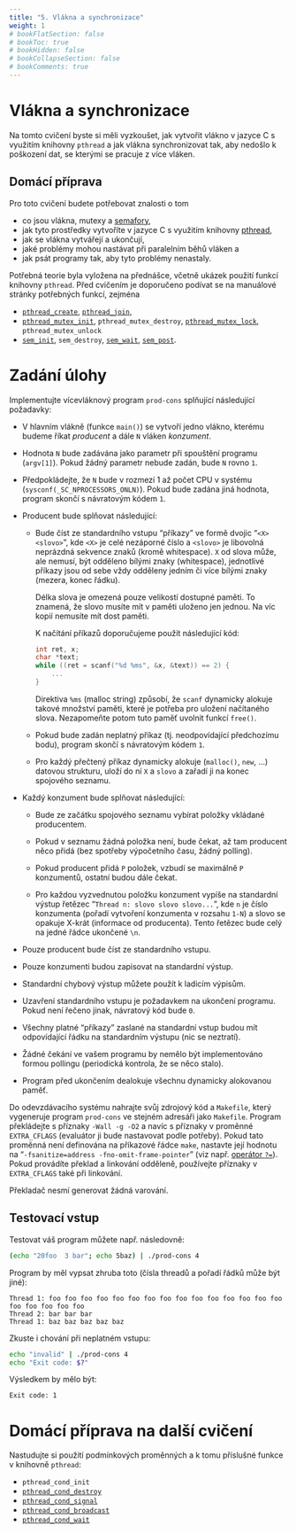 ```yaml
---
title: "5. Vlákna a synchronizace"
weight: 1
# bookFlatSection: false
# bookToc: true
# bookHidden: false
# bookCollapseSection: false
# bookComments: true
---
```


# Vlákna a synchronizace
Na tomto cvičení byste si měli vyzkoušet, jak vytvořit vlákno v jazyce C s
využitím knihovny `pthread` a jak vlákna synchronizovat tak, aby nedošlo k
poškození dat, se kterými se pracuje z více vláken.

## Domácí příprava
Pro toto cvičení budete potřebovat znalosti o tom
- co jsou vlákna, mutexy a [semafory][1],
- jak tyto prostředky vytvoříte v jazyce C s využitím knihovny [pthread][2],
- jak se vlákna vytvářejí a ukončují,
- jaké problémy mohou nastávat při paralelním běhů vláken a
- jak psát programy tak, aby tyto problémy nenastaly.

Potřebná teorie byla vyložena na přednášce, včetně ukázek použití funkcí
knihovny `pthread`. Před cvičením je doporučeno podívat se na manuálové stránky
potřebných funkcí, zejména
- [`pthread_create`][3], [`pthread_join`][4],
- [`pthread_mutex_init`][5], `pthread_mutex_destroy`,
  [`pthread_mutex_lock`][6], `pthread_mutex_unlock`
- [`sem_init`][7], `sem_destroy`, [`sem_wait`][8], [`sem_post`][9].


[1]: http://man7.org/linux/man-pages/man7/sem_overview.7.html
[2]: http://man7.org/linux/man-pages/man7/pthreads.7.html
[3]: http://man7.org/linux/man-pages/man3/pthread_create.3.html
[4]: http://man7.org/linux/man-pages/man3/pthread_join.3.html
[5]: http://man7.org/linux/man-pages/man3/pthread_mutex_destroy.3p.html
[6]: http://man7.org/linux/man-pages/man3/pthread_mutex_lock.3p.html
[7]: http://man7.org/linux/man-pages/man3/sem_init.3.html
[8]: http://man7.org/linux/man-pages/man3/sem_wait.3.html
[9]: http://man7.org/linux/man-pages/man3/sem_post.3.html

# Zadání úlohy
Implementujte vícevláknový program `prod-cons` splňující následující požadavky:

- V hlavním vlákně (funkce `main()`) se vytvoří jedno vlákno, kterému budeme
  říkat *producent* a dále `N` vláken *konzument*.

- Hodnota `N` bude zadávána jako parametr při spouštění programu (`argv[1]`).
  Pokud žádný parametr nebude zadán, bude `N` rovno `1`.

- Předpokládejte, že `N` bude v rozmezí 1 až počet CPU v systému
  (`sysconf(_SC_NPROCESSORS_ONLN)`). Pokud bude zadána jiná hodnota, program
  skončí s návratovým kódem `1`.

- Producent bude splňovat následující:

    - Bude číst ze standardního vstupu “příkazy” ve formě dvojic “`<X>
      <slovo>`”, kde `<X>` je celé nezáporné číslo a `<slovo>` je libovolná
      neprázdná sekvence znaků (kromě whitespace). `X` od slova může, ale
      nemusí, být odděleno bílými znaky (whitespace), jednotlivé příkazy jsou
      od sebe vždy odděleny jedním či více bílými znaky (mezera, konec
      řádku).

      Délka slova je omezená pouze velikostí dostupné paměti. To
      znamená, že slovo musíte mít v paměti uloženo jen jednou. Na víc
      kopií nemusíte mít dost paměti.

      K načítání příkazů doporučujeme použít následující kód:
      ```C
      int ret, x;
      char *text;
      while ((ret = scanf("%d %ms", &x, &text)) == 2) {
          ...
      }
      ```
      Direktiva `%ms` (malloc string) způsobí, že `scanf` dynamicky alokuje
      takové množství paměti, které je potřeba pro uložení načítaného slova.
      Nezapomeňte potom tuto paměť uvolnit funkcí `free()`.

    - Pokud bude zadán neplatný příkaz (tj. neodpovídající předchozímu bodu),
      program skončí s návratovým kódem `1`.

    - Pro každý přečtený příkaz dynamicky alokuje (`malloc()`, `new`, …)
      datovou strukturu, uloží do ní `X` a `slovo` a zařadí ji na konec
      spojového seznamu.

- Každý konzument bude splňovat následující:

    - Bude ze začátku spojového seznamu vybírat položky vkládané producentem.

    - Pokud v seznamu žádná položka není, bude čekat, až tam producent něco
      přidá (bez spotřeby výpočetního času, žádný polling).

    - Pokud producent přidá `P` položek, vzbudí se maximálně `P` konzumentů,
      ostatní budou dále čekat.

    - Pro každou vyzvednutou položku konzument vypíše na standardní výstup
      řetězec “`Thread n: slovo slovo slovo...`”, kde `n` je číslo konzumenta
      (pořadí vytvoření konzumenta v rozsahu `1-N`) a slovo se opakuje X-krát
      (informace od producenta). Tento řetězec bude celý na jedné řádce
      ukončené `\n`.

- Pouze producent bude číst ze standardního vstupu.

- Pouze konzumenti budou zapisovat na standardní výstup.

- Standardní chybový výstup můžete použít k ladicím výpisům.

- Uzavření standardního vstupu je požadavkem na ukončení programu. Pokud není
  řečeno jinak, návratový kód bude `0`.

- Všechny platné “příkazy” zaslané na standardní vstup budou mít odpovídající
  řádku na standardním výstupu (nic se neztratí).

- Žádné čekání ve vašem programu by nemělo být implementováno formou pollingu
  (periodická kontrola, že se něco stalo).

- Program před ukončením dealokuje všechnu dynamicky alokovanou paměť.

Do odevzdávacího systému nahrajte svůj zdrojový kód a `Makefile`, který
vygeneruje program `prod-cons` ve stejném adresáři jako `Makefile`. Program
překládejte s příznaky `-Wall -g -O2` a navíc s příznaky v proměnné
`EXTRA_CFLAGS` (evaluátor ji bude nastavovat podle potřeby). Pokud tato
proměnná není definována na příkazové řádce `make`, nastavte její hodnotu na
“`-fsanitize=address -fno-omit-frame-pointer`” (viz např. [operátor `?=`][14]).
Pokud provádíte překlad a linkování odděleně, používejte příznaky v
`EXTRA_CFLAGS` také při linkování.

Překladač nesmí generovat žádná varování.

## Testovací vstup

Testovat váš program můžete např. následovně:

```sh
(echo "20foo  3 bar"; echo 5baz) | ./prod-cons 4
```

Program by měl vypsat zhruba toto (čísla threadů a pořadí řádků může být jiné):

	Thread 1: foo foo foo foo foo foo foo foo foo foo foo foo foo foo foo foo foo foo foo foo
	Thread 2: bar bar bar
	Thread 1: baz baz baz baz baz

Zkuste i chování při neplatném vstupu:

```sh
echo "invalid" | ./prod-cons 4
echo "Exit code: $?"
```
Výsledkem by mělo být:

    Exit code: 1

# Domácí příprava na další cvičení
Nastudujte si použití podmínkových proměnných a k tomu příslušné funkce v
knihovně `pthread`:
- `pthread_cond_init`
- [`pthread_cond_destroy`][10]
- [`pthread_cond_signal`][11]
- [`pthread_cond_broadcast`][12]
- [`pthread_cond_wait`][13]

[10]: http://man7.org/linux/man-pages/man3/pthread_cond_init.3p.html
[11]: http://man7.org/linux/man-pages/man3/pthread_cond_signal.3p.html
[12]: http://man7.org/linux/man-pages/man3/pthread_cond_broadcast.3p.html
[13]: http://man7.org/linux/man-pages/man3/pthread_cond_wait.3p.html
[14]: https://www.gnu.org/software/make/manual/html_node/Flavors.html#index-conditional-variable-assignment
